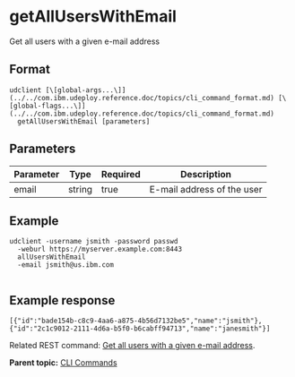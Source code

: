 # getAllUsersWithEmail

Get all users with a given e-mail address

## Format

```
udclient [\[global-args...\]](../../com.ibm.udeploy.reference.doc/topics/cli_command_format.md) [\[global-flags...\]](../../com.ibm.udeploy.reference.doc/topics/cli_command_format.md)
  getAllUsersWithEmail [parameters]
```

## Parameters

|Parameter|Type|Required|Description|
|---------|----|--------|-----------|
|email|string|true|E-mail address of the user|

## Example

```
udclient -username jsmith -password passwd 
  -weburl https://myserver.example.com:8443
  allUsersWithEmail
  -email jsmith@us.ibm.com
  
```

## Example response

```
[{"id":"bade154b-c8c9-4aa6-a875-4b56d7132be5","name":"jsmith"},
{"id":"2c1c9012-2111-4d6a-b5f0-b6cabff94713","name":"janesmith"}]
```

Related REST command: [Get all users with a given e-mail address](rest_cli_user_alluserswithemail_get.md).

**Parent topic:** [CLI Commands](../../com.ibm.udeploy.reference.doc/topics/cli_commands.md)

